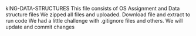 kING-DATA-STRUCTURES
This file consists of OS Assignment and Data structure files
We zipped all files and uploaded.
Download file and extract to run code
We had a little challenge with .gitignore files and others.
We will update and commit changes
